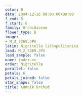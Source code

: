 ```yaml
---
color: R
date: 2004-12-26 00:00:00+00:00
f_end: 8
f_start: 6
family: Orchidaceae
flower_type: B
image:
- M_2_7269.JPG
latin: Nigritella lithopolitanica
lead: M_2_7269.JPG
lead_sample: false
name: index.en
order: Nigritella
parallel: false
petals: 6
petals_joined: false
star_shape: false
title: Kamnik Orchid
---
```

